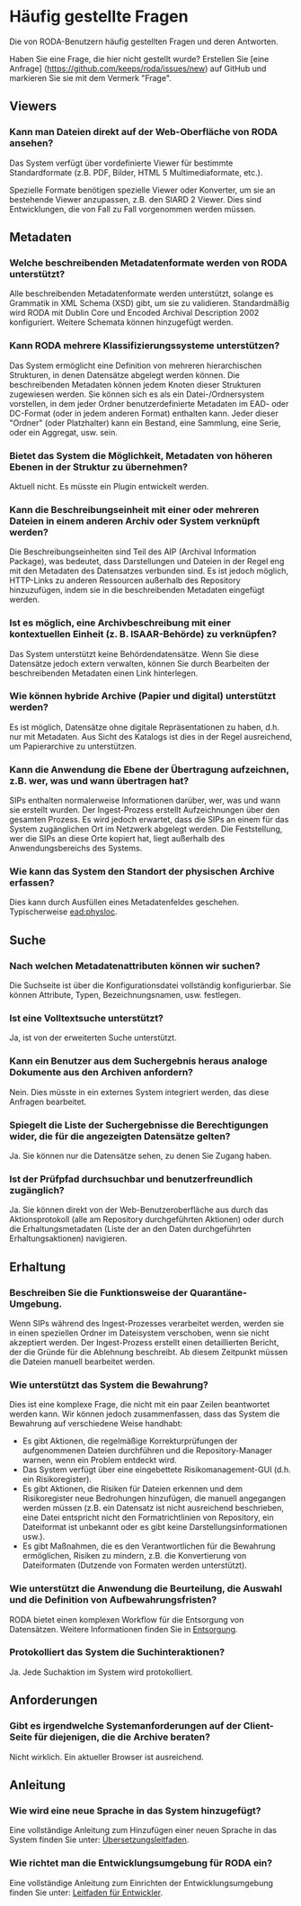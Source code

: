 # Häufig gestellte Fragen

Die von RODA-Benutzern häufig gestellten Fragen und deren Antworten.

Haben Sie eine Frage, die hier nicht gestellt wurde? Erstellen Sie [eine Anfrage] (https://github.com/keeps/roda/issues/new) auf GitHub und markieren Sie sie mit dem Vermerk "Frage".

## Viewers

### Kann man Dateien direkt auf der Web-Oberfläche von RODA ansehen?

Das System verfügt über vordefinierte Viewer für bestimmte Standardformate (z.B. PDF, Bilder, HTML 5 Multimediaformate, etc.).

Spezielle Formate benötigen spezielle Viewer oder Konverter, um sie an bestehende Viewer anzupassen, z.B. den SIARD 2 Viewer. Dies sind Entwicklungen, die von Fall zu Fall vorgenommen werden müssen.

## Metadaten

### Welche beschreibenden Metadatenformate werden von RODA unterstützt?

Alle beschreibenden Metadatenformate werden unterstützt, solange es Grammatik in XML Schema (XSD) gibt, um sie zu validieren. Standardmäßig wird RODA mit Dublin Core und Encoded Archival Description 2002 konfiguriert. Weitere Schemata können hinzugefügt werden.

### Kann RODA mehrere Klassifizierungssysteme unterstützen?

Das System ermöglicht eine Definition von mehreren hierarchischen Strukturen, in denen Datensätze abgelegt werden können. Die beschreibenden Metadaten können jedem Knoten dieser Strukturen zugewiesen werden. Sie können sich es als ein Datei-/Ordnersystem vorstellen, in dem jeder Ordner benutzerdefinierte Metadaten im EAD- oder DC-Format (oder in jedem anderen Format) enthalten kann. Jeder dieser "Ordner" (oder Platzhalter) kann ein Bestand, eine Sammlung, eine Serie, oder ein Aggregat, usw. sein.

### Bietet das System die Möglichkeit, Metadaten von höheren Ebenen in der Struktur zu übernehmen?

Aktuell nicht. Es müsste ein Plugin entwickelt werden.

### Kann die Beschreibungseinheit mit einer oder mehreren Dateien in einem anderen Archiv oder System verknüpft werden?

Die Beschreibungseinheiten sind Teil des AIP (Archival Information Package), was bedeutet, dass Darstellungen und Dateien in der Regel eng mit den Metadaten des Datensatzes verbunden sind. Es ist jedoch möglich, HTTP-Links zu anderen Ressourcen außerhalb des Repository hinzuzufügen, indem sie in die beschreibenden Metadaten eingefügt werden.

### Ist es möglich, eine Archivbeschreibung mit einer kontextuellen Einheit (z. B. ISAAR-Behörde) zu verknüpfen?

Das System unterstützt keine Behördendatensätze. Wenn Sie diese Datensätze jedoch extern verwalten, können Sie durch Bearbeiten der beschreibenden Metadaten einen Link hinterlegen.

### Wie können hybride Archive (Papier und digital) unterstützt werden?

Es ist möglich, Datensätze ohne digitale Repräsentationen zu haben, d.h. nur mit Metadaten. Aus Sicht des Katalogs ist dies in der Regel ausreichend, um Papierarchive zu unterstützen.

### Kann die Anwendung die Ebene der Übertragung aufzeichnen, z.B. wer, was und wann übertragen hat?

SIPs enthalten normalerweise Informationen darüber, wer, was und wann sie erstellt wurden. Der Ingest-Prozess erstellt Aufzeichnungen über den gesamten Prozess. Es wird jedoch erwartet, dass die SIPs an einem für das System zugänglichen Ort im Netzwerk abgelegt werden. Die Feststellung, wer die SIPs an diese Orte kopiert hat, liegt außerhalb des Anwendungsbereichs des Systems.

### Wie kann das System den Standort der physischen Archive erfassen?

Dies kann durch Ausfüllen eines Metadatenfeldes geschehen. Typischerweise <ead:physloc>.

## Suche

### Nach welchen Metadatenattributen können wir suchen?

Die Suchseite ist über die Konfigurationsdatei vollständig konfigurierbar. Sie können Attribute, Typen, Bezeichnungsnamen, usw. festlegen.

### Ist eine Volltextsuche unterstützt?

Ja, ist von der erweiterten Suche unterstützt.

### Kann ein Benutzer aus dem Suchergebnis heraus analoge Dokumente aus den Archiven anfordern?

Nein. Dies müsste in ein externes System integriert werden, das diese Anfragen bearbeitet.

### Spiegelt die Liste der Suchergebnisse die Berechtigungen wider, die für die angezeigten Datensätze gelten?

Ja. Sie können nur die Datensätze sehen, zu denen Sie Zugang haben.

### Ist der Prüfpfad durchsuchbar und benutzerfreundlich zugänglich?

Ja. Sie können direkt von der Web-Benutzeroberfläche aus durch das Aktionsprotokoll (alle am Repository durchgeführten Aktionen) oder durch die Erhaltungsmetadaten (Liste der an den Daten durchgeführten Erhaltungsaktionen) navigieren.

## Erhaltung

### Beschreiben Sie die Funktionsweise der Quarantäne-Umgebung.

Wenn SIPs während des Ingest-Prozesses verarbeitet werden, werden sie in einen speziellen Ordner im Dateisystem verschoben, wenn sie nicht akzeptiert werden. Der Ingest-Prozess erstellt einen detaillierten Bericht, der die Gründe für die Ablehnung beschreibt. Ab diesem Zeitpunkt müssen die Dateien manuell bearbeitet werden.

### Wie unterstützt das System die Bewahrung?

Dies ist eine komplexe Frage, die nicht mit ein paar Zeilen beantwortet werden kann. Wir können jedoch zusammenfassen, dass das System die Bewahrung auf verschiedene Weise handhabt:

- Es gibt Aktionen, die regelmäßige Korrekturprüfungen der aufgenommenen Dateien durchführen und die Repository-Manager warnen, wenn ein Problem entdeckt wird.
- Das System verfügt über eine eingebettete Risikomanagement-GUI (d.h. ein Risikoregister).
- Es gibt Aktionen, die Risiken für Dateien erkennen und dem Risikoregister neue Bedrohungen hinzufügen, die manuell angegangen werden müssen (z.B. ein Datensatz ist nicht ausreichend beschrieben, eine Datei entspricht nicht den Formatrichtlinien von Repository, ein Dateiformat ist unbekannt oder es gibt keine Darstellungsinformationen usw.).
- Es gibt Maßnahmen, die es den Verantwortlichen für die Bewahrung ermöglichen, Risiken zu mindern, z.B. die Konvertierung von Dateiformaten (Dutzende von Formaten werden unterstützt).

### Wie unterstützt die Anwendung die Beurteilung, die Auswahl und die Definition von Aufbewahrungsfristen?

RODA bietet einen komplexen Workflow für die Entsorgung von Datensätzen. Weitere Informationen finden Sie in [Entsorgung](Disposal.md).

### Protokolliert das System die Suchinteraktionen?

Ja. Jede Suchaktion im System wird protokolliert.

## Anforderungen

### Gibt es irgendwelche Systemanforderungen auf der Client-Seite für diejenigen, die die Archive beraten?

Nicht wirklich. Ein aktueller Browser ist ausreichend.

## Anleitung

### Wie wird eine neue Sprache in das System hinzugefügt?

Eine vollständige Anleitung zum Hinzufügen einer neuen Sprache in das System finden Sie unter: [Übersetzungsleitfaden](Translation_Guide.md).

### Wie richtet man die Entwicklungsumgebung für RODA ein?

Eine vollständige Anleitung zum Einrichten der Entwicklungsumgebung finden Sie unter: [Leitfaden für Entwickler](Developers_Guide.md).
